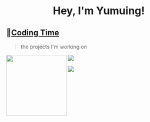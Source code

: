 <h1 align="center">
  Hey, I'm Yumuing!
</h1>

## 🌠[Coding Time](https://yumuing.top)
> the projects I'm working on

<!-- ![My stats](https://github-readme-stats.vercel.app/api?username=yumuing&theme=calm&show_icons=true) -->
<!-- ![Top Langs](https://github-readme-stats.vercel.app/api/top-langs/?username=yumuing&hide=html,css,Jupyter+Notebook,ruby,javascript&theme=calm&langs_count=6) -->

<div>
    <img height="165" align="left" src="https://github-readme-stats.vercel.app/api?username=yumuing&theme=calm&show_icons=true" />
    <img src="https://github-readme-stats.vercel.app/api/top-langs/?username=yumuing&hide=html,css,Jupyter+Notebook,ruby,javascript&theme=calm&langs_count=6&layout=compact" />
</div>

![](https://raw.githubusercontent.com/yumuing/yumuing/main/assets/github-contribution-grid-snake.svg)

